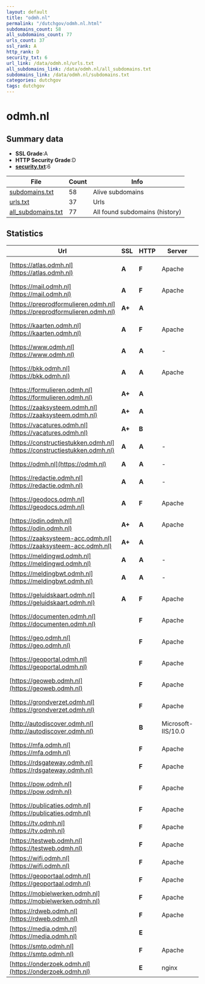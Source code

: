 ```yaml
---
layout: default
title: "odmh.nl"
permalink: "/dutchgov/odmh.nl.html"
subdomains_count: 58
all_subdomains_count: 77
urls_count: 37
ssl_rank: A
http_rank: D
security_txt: 6
url_link: /data/odmh.nl/urls.txt
all_subdomains_link: /data/odmh.nl/all_subdomains.txt
subdomains_link: /data/odmh.nl/subdomains.txt
categories: dutchgov
tags: dutchgov
---
```



# odmh.nl
## Summary data


 - **SSL Grade**:A
 - **HTTP Security Grade**:D
 - **[security.txt](https://www.digitaleoverheid.nl/nieuws/standaard-security-txt-nu-verplicht-voor-overheid/)**:6


| File       | Count | Info |
|------------|-------|------|
|[subdomains.txt](/DutchGovScope/data/odmh.nl/subdomains.txt)|58|Alive subdomains|
|[urls.txt](/DutchGovScope/data/odmh.nl/urls.txt)|37|Urls|
|[all_subdomains.txt](/DutchGovScope/data/odmh.nl/all_subdomains.txt)|77|All found subdomains (history)|


## Statistics


| Url | SSL | HTTP | Server | Cookie | HSTS | CORS | CTO | CSP | XFO | XXP | RP |FP| Tech |Title |
|--------|-------|-------|------|------|------|------|------|------|------|------|------|------|------|------|
|[https://atlas.odmh.nl](https://atlas.odmh.nl)| **A**| **F**|Apache| | | | | | | | :white_check_mark: | |Apache HTTP Server Microsoft ASP.NET|IIS Windows Serv...|
|[https://mail.odmh.nl](https://mail.odmh.nl)| **A**| **F**|Apache| | | | | | | | :white_check_mark: | |Apache HTTP Server|403 Forbidden|
|[https://preprodformulieren.odmh.nl](https://preprodformulieren.odmh.nl)| **A+**| **A**||:white_check_mark: |:white_check_mark: | | |:warning: | :white_check_mark: | :white_check_mark: | :white_check_mark: | |HSTS|Pagina bestaat n...|
|[https://kaarten.odmh.nl](https://kaarten.odmh.nl)| **A**| **F**|Apache| | | | | | | | :white_check_mark: | |Apache HTTP Server Microsoft ASP.NET|IIS Windows Serv...|
|[https://www.odmh.nl](https://www.odmh.nl)| **A**| **A**|-| |:white_check_mark: | | | :white_check_mark:| :white_check_mark: | :white_check_mark: | :white_check_mark: | |HSTS Microsoft ASP.NET:-|Home - Omgevings...|
|[https://bkk.odmh.nl](https://bkk.odmh.nl)| **A**| **A**|Apache| |:white_check_mark: | | | :white_check_mark:| :white_check_mark: | :white_check_mark: | :white_check_mark: | |Apache HTTP Server Microsoft ASP.NET|Document Moved|
|[https://formulieren.odmh.nl](https://formulieren.odmh.nl)| **A+**| **A**||:white_check_mark: |:white_check_mark: | | |:warning: | :white_check_mark: | :white_check_mark: | :white_check_mark: | |HSTS|Pagina bestaat n...|
|[https://zaaksysteem.odmh.nl](https://zaaksysteem.odmh.nl)| **A+**| **A**||:white_check_mark: |:white_check_mark: | | | | :white_check_mark: | :white_check_mark: | :white_check_mark: | |HSTS|Moved|
|[https://vacatures.odmh.nl](https://vacatures.odmh.nl)| **A+**| **B**||:white_check_mark: |:white_check_mark: | | |:warning: | | | :white_check_mark: | |HSTS||
|[https://constructiestukken.odmh.nl](https://constructiestukken.odmh.nl)| **A**| **A**|-| |:white_check_mark: | | | :white_check_mark:| :white_check_mark: | :white_check_mark: | :white_check_mark: | |HSTS Microsoft ASP.NET:-|Object moved|
|[https://odmh.nl](https://odmh.nl)| **A**| **A**|-| |:white_check_mark: | | | :white_check_mark:| :white_check_mark: | :white_check_mark: | :white_check_mark: | |HSTS Microsoft ASP.NET:-|Object moved|
|[https://redactie.odmh.nl](https://redactie.odmh.nl)| **A**| **A**|-|:white_check_mark: |:white_check_mark: | | | :white_check_mark:| :white_check_mark: | :white_check_mark: | :white_check_mark: | |HSTS Microsoft ASP.NET:-|Object moved|
|[https://geodocs.odmh.nl](https://geodocs.odmh.nl)| **A**| **F**|Apache| | | | | | | | :white_check_mark: | |Apache HTTP Server Microsoft ASP.NET:4.0.30319|Object moved|
|[https://odin.odmh.nl](https://odin.odmh.nl)| **A+**| **A**|Apache| |:white_check_mark: | | |:warning: | :white_check_mark: | :white_check_mark: | :white_check_mark: | :white_check_mark: |Apache HTTP Server HSTS||
|[https://zaaksysteem-acc.odmh.nl](https://zaaksysteem-acc.odmh.nl)| **A+**| **A**||:white_check_mark: |:white_check_mark: | | | | :white_check_mark: | :white_check_mark: | :white_check_mark: | |HSTS|Moved|
|[https://meldingwd.odmh.nl](https://meldingwd.odmh.nl)| **A**| **A**|-| |:white_check_mark: | | | :white_check_mark:| :white_check_mark: | :white_check_mark: | :white_check_mark: | |HSTS Microsoft ASP.NET:-|Object moved|
|[https://meldingbwt.odmh.nl](https://meldingbwt.odmh.nl)| **A**| **A**|-| |:white_check_mark: | | | :white_check_mark:| :white_check_mark: | :white_check_mark: | :white_check_mark: | |HSTS Microsoft ASP.NET:-|Object moved|
|[https://geluidskaart.odmh.nl](https://geluidskaart.odmh.nl)| **A**| **F**|Apache| | | | | | | | :white_check_mark: | |Apache HTTP Server Microsoft ASP.NET||
|[https://documenten.odmh.nl](https://documenten.odmh.nl)| | **F**|Apache| | | | | | | | :white_check_mark: | |Apache HTTP Server|403 Forbidden|
|[https://geo.odmh.nl](https://geo.odmh.nl)| | **F**|Apache| | | | | | | | :white_check_mark: | |Apache HTTP Server Microsoft ASP.NET|IIS Windows Serv...|
|[https://geoportal.odmh.nl](https://geoportal.odmh.nl)| | **F**|Apache| | | | | | | | :white_check_mark: | |Apache HTTP Server|403 Forbidden|
|[https://geoweb.odmh.nl](https://geoweb.odmh.nl)| | **F**|Apache| | | | | | | | :white_check_mark: | |Apache HTTP Server Microsoft ASP.NET||
|[https://grondverzet.odmh.nl](https://grondverzet.odmh.nl)| | **F**|Apache| | | | | | | | :white_check_mark: | |Apache HTTP Server|403 Forbidden|
|[http://autodiscover.odmh.nl](http://autodiscover.odmh.nl)| | **B**|Microsoft-IIS/10.0|:white_check_mark: |:white_check_mark: | | | | :white_check_mark: | :white_check_mark: | :white_check_mark: | |IIS:10.0 Microsoft ASP.NET Windows Server||
|[https://mfa.odmh.nl](https://mfa.odmh.nl)| | **F**|Apache| | | | | | | | :white_check_mark: | |Apache HTTP Server|403 Forbidden|
|[https://rdsgateway.odmh.nl](https://rdsgateway.odmh.nl)| | **F**|Apache| | | | | | | | :white_check_mark: | |Apache HTTP Server|IIS Windows Serv...|
|[https://pow.odmh.nl](https://pow.odmh.nl)| | **F**|Apache| | | | | | | | :white_check_mark: | |Apache HTTP Server Microsoft ASP.NET SPNEGO|401 - Unauthoriz...|
|[https://publicaties.odmh.nl](https://publicaties.odmh.nl)| | **F**|Apache| | | | | | | | :white_check_mark: | |Apache HTTP Server|404 Not Found|
|[https://tv.odmh.nl](https://tv.odmh.nl)| | **F**|Apache| | | | | | | | :white_check_mark: | |Apache HTTP Server|403 Forbidden|
|[https://testweb.odmh.nl](https://testweb.odmh.nl)| | **F**|Apache| | | | | | | | :white_check_mark: | |Apache HTTP Server|403 Forbidden|
|[https://wifi.odmh.nl](https://wifi.odmh.nl)| | **F**|Apache| | | | | | | | :white_check_mark: | |Apache HTTP Server|403 Forbidden|
|[https://geoportaal.odmh.nl](https://geoportaal.odmh.nl)| | **F**|Apache| | | | | | | | :white_check_mark: | |Apache HTTP Server|403 Forbidden|
|[https://mobielwerken.odmh.nl](https://mobielwerken.odmh.nl)| | **F**|Apache| | | | | | | | :white_check_mark: | |Apache HTTP Server|403 Forbidden|
|[https://rdweb.odmh.nl](https://rdweb.odmh.nl)| | **F**|Apache| | | | | | | | :white_check_mark: | |Apache HTTP Server|IIS Windows Serv...|
|[https://media.odmh.nl](https://media.odmh.nl)| | **E**|| | | | | | | | :white_check_mark: | |Azure Azure Front Door||
|[https://smtp.odmh.nl](https://smtp.odmh.nl)| | **F**|Apache| | | | | | | | :white_check_mark: | |Apache HTTP Server|403 Forbidden|
|[https://onderzoek.odmh.nl](https://onderzoek.odmh.nl)| | **E**|nginx|:warning: | | | | | :white_check_mark: | :white_check_mark: | :white_check_mark: | |Nginx|Redirecting to h...|

